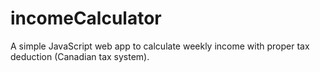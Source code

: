 # incomeCalculator
A simple JavaScript web app to calculate weekly income with proper tax deduction (Canadian tax system).
